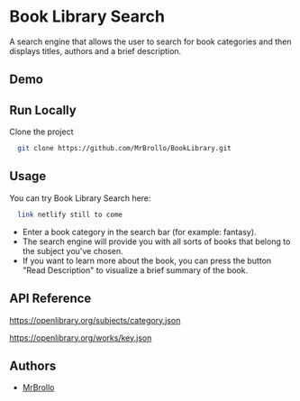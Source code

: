 
# Book Library Search

A search engine that allows the user to search for book categories and then displays titles, authors and a brief description.


## Demo

<link href="/img/BookSearchgif.gif">


## Run Locally

Clone the project

```bash
  git clone https://github.com/MrBrollo/BookLibrary.git
```


## Usage

You can try Book Library Search here:

```bash
  link netlify still to come
```

- Enter a book category in the search bar (for example: fantasy).
- The search engine will provide you with all sorts of books that belong to the subject you've chosen.
- If you want to learn more about the book, you can press the button "Read Description" to visualize a brief summary of the book.


## API Reference

https://openlibrary.org/subjects/category.json

https://openlibrary.org/works/key.json


## Authors

- [MrBrollo](https://github.com/MrBrollo)

